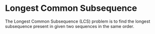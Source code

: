 # Longest Common Subsequence

The Longest Common Subsequence (LCS) problem is to find the longest subsequence present in
given two sequences in the same order.
